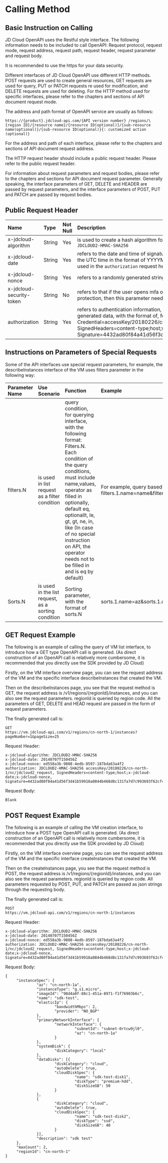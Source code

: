 # Calling Method #
## Basic Instruction on Calling ##

JD Cloud OpenAPI uses the Restful style interface. The following information needs to be included to call OpenAPI: Request protocol, request mode, request address, request path, request header, request parameter and request body.

It is recommended to use the https for your data security.

Different interfaces of JD Cloud OpenAPI use different HTTP methods. POST requests are used to create general resources, GET requests are used for query, PUT or PATCH requests re used for modification, and DELETE requests are used for deleting. For the HTTP method used for specific interfaces, please refer to the chapters and sections of API document request mode.

The address and path format of OpenAPI service are usually as follows:

	https://{product}.jdcloud-api.com/{API version number} /regions/\ {region ID}/{resource name}/{resource ID(optional)}/{sub-resource name(optional)}/{sub-resource ID(optional)}{: customized action (optional)}

For the address and path of each interface, please refer to the chapters and sections of API document request address.

The HTTP request header should include a public request header. Please refer to the public request header.

For information about request parameters and request bodies, please refer to the chapters and sections for API document request parameter. Generally speaking, the interface parameters of GET, DELETE and HEADER are passed by request parameters, and the interface parameters of POST, PUT and PATCH are passed by request bodies.

## Public Request Header ##

Name|Type|Not Null|Description
:---|:---|:---|:---
x-jdcloud-algorithm | String | Yes | is used to create a hash algorithm for requesting signature, which currently only supports `JDCLOUD2-HMAC-SHA256`
x-jdcloud-date | String | Yes | refers to the date and time of signature request, which abides by ISO8601 Standard, based on the UTC time in the format of YYYYMMDDTHHmmssZ. The date must match with the date used in the `authorization` request header. E.g: `20180707T150456Z`
x-jdcloud-nonce | String | Yes |refers to a randomly generated string that needs to remain unique for a certain period of time
x-jdcloud-security-token | String | No | refers to that if the user opens mfa operation protection while such API interface needs protection, then this parameter needs to be passed when calling
authorization | String | Yes | refers to authentication information, which is generated by the signature algorithm, with the generated data, with the format of, for example: JDCLOUD2-HMAC-SHA256    Credential=accessKey/20180226/cn-north-1/nc/jdcloud2_request,    SignedHeaders=content-type;host;x-jdcloud-date;x-jdcloud-nonce,    Signature=4432ad80f84a41d56f3d41b59918a0844b468d8c131fa7d7c993693f62cf43ef`



## Instructions on Parameters of Special Requests ##       

Some of the API interfaces use special request parameters, for example, the describeInstances interface of the VM uses filters parameter in the following way:

Parameter Name|Use Scenario|Function|Example
:---|:---|:---|:---
filters.N | is used in list request as a filter condition | query condition, for querying interface, with the following format: Filters.N. Each condition of the query conditions, must include name,values, operator as filled in optionally, default eq, optionallt,   le, gt, gt, ne, in, like (In case of no special instruction on API, the operator needs not to be filled in and is eq by default) | For example, query based on name, CIDR and cpus: filters.1.name=name&filters.1.values.1=aaa&filters.2.name=CIDR&filters.2.values.1=192.168.1.0/24&filters.3.name=cpus&filters.3.operator=in&filters.3.values.1=2&filters.3.values.2=4;
Sorts.N | is used in the list request, as a sorting condition | Sorting parameter, with the format of sorts.N | sorts.1.name=az&sorts.1.direction=asc&sorts.2.name=status&sorts.2.direction=desc;



## GET Request Example ##        

The following is an example of calling the query of VM list interface, to introduce how a GET type OpenAPI call is generated. (As direct construction of an OpenAPI call is relatively more cumbersome, it is recommended that you directly use the SDK provided by JD Cloud)

Firstly, on the VM interface overview page, you can see the request address of the VM and the specific interface describeInstances that created the VM.

Then on the describeInstances page, you see that the request method is GET, the request address is /v1/regions/{regionId}/instances, and you can also see the request parameters. regionId is queried by region code. All the parameters of GET, DELETE and HEAD request are passed in the form of request parameters.

The finally generated call is:

	GET
	https://vm.jdcloud-api.com/v1/regions/cn-north-1/instances?pageNumber=1&pageSize=25

Request Header:

	x-jdcloud-algorithm: JDCLOUD2-HMAC-SHA256
	x-jdcloud-date: 20140707T150456Z
	x-jdcloud-nonce: ed558a3b-9808-4edb-8597-187bda63a4f2
	authorization: JDCLOUD2-HMAC-SHA256 accessKey/20180226/cn-north-1/nc/jdcloud2_request, SignedHeaders=content-type;host;x-jdcloud-date;x-jdcloud-nonce, Signature=4432ad80f84a41d56f3d41b59918a0844b468d8c131fa7d7c993693f62cf43ef

Request Body:

	Blank

 

## POST Request Example ##    

The following is an example of calling the VM creation interface, to introduce how a POST type OpenAPI call is generated. (As direct construction of an OpenAPI call is relatively more cumbersome, it is recommended that you directly use the SDK provided by JD Cloud)

Firstly, on the VM interface overview page, you can see the request address of the VM and the specific interface createInstances that created the VM.

Then on the createInstances page, you see that the request method is POST, the request address is /v1/regions/{regionId}/instances, and you can also see the request parameters. regionId is queried by region code. All parameters requested by POST, PUT, and PATCH are passed as json strings through the requesting body.

The finally generated call is:

	POST
	https://vm.jdcloud-api.com/v1/regions/cn-north-1/instances

Request Header:

	x-jdcloud-algorithm: JDCLOUD2-HMAC-SHA256
	x-jdcloud-date: 20140707T150456Z
	x-jdcloud-nonce: ed558a3b-9808-4edb-8597-187bda63a4f2
	authorization: JDCLOUD2-HMAC-SHA256 accessKey/20180226/cn-north-1/nc/jdcloud2_request, SignedHeaders=content-type;host;x-jdcloud-date;x-jdcloud-nonce, Signature=4432ad80f84a41d56f3d41b59918a0844b468d8c131fa7d7c993693f62cf43ef

Request Body:

	{
         "instanceSpec": {
                  "az": "cn-north-1a",
                  "instanceType": "g.s1.micro",
                  "imageId": "98d4a0f-88c1-451a-8971-f1f76903b6c",
                  "name": "sdk-test",
                  "elasticIp": {
                          "bandwidthMbps": 2,
                          "provider": "NO_BGP"
                  },
                  "primaryNetworkInterface": {
                          "networkInterface": {
                                   "subnetId": "subnet-0rtcw9jl0",
                                   "az": "cn-north-1a"
                          }
                  },
                  "systemDisk": {
                          "diskCategory": "local"
                  },
                  "dataDisks": [{
                          "diskCategory": "cloud",
                          "autoDelete": true,
                          "cloudDiskSpec": {
                                   "name": "sdk-test-disk1",
                                   "diskType": "premium-hdd",
                                   "diskSizeGB": 50
                          }
                  },
                  {
                          "diskCategory": "cloud",
                          "autoDelete": true,
                          "cloudDiskSpec": {
                                   "name": "sdk-test-disk2",
                                   "diskType": "ssd",
                                   "diskSizeGB": 40
                          }
                  }],
                  "description": "sdk test"
         },
         "maxCount": 2,
         "regionId": "cn-north-1"
	}
